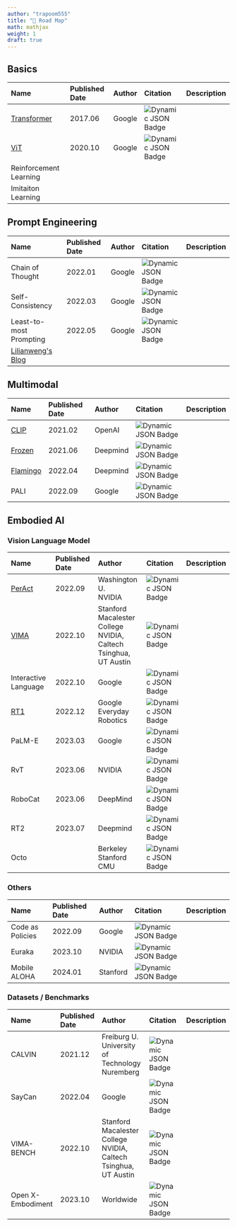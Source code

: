 ```yaml
---
author: "trapoom555"
title: "📌 Road Map"
math: mathjax
weight: 1
draft: true
---
```


## Basics

| Name | Published Date | Author | Citation | Description |
| :--- | :--- | :--- | :--- | :--- |
| [Transformer](https://trapoom555.github.io/trapoom555-blog/posts/transformer/) | 2017.06 | Google |  ![Dynamic JSON Badge](https://img.shields.io/badge/dynamic/json?url=https%3A%2F%2Fapi.semanticscholar.org%2Fgraph%2Fv1%2Fpaper%2F204e3073870fae3d05bcbc2f6a8e263d9b72e776%3Ffields%3DcitationCount&query=%24.citationCount&label=citation) | |
| [ViT](https://trapoom555.github.io/trapoom555-blog/posts/vit/) | 2020.10 | Google | ![Dynamic JSON Badge](https://img.shields.io/badge/dynamic/json?url=https%3A%2F%2Fapi.semanticscholar.org%2Fgraph%2Fv1%2Fpaper%2F268d347e8a55b5eb82fb5e7d2f800e33c75ab18a%3Ffields%3DcitationCount&query=%24.citationCount&label=citation) | |
| Reinforcement Learning | | | | |
| Imitaiton Learning | | | | |

## Prompt Engineering

| Name | Published Date | Author | Citation | Description |
| :--- | :--- | :--- | :--- | :--- |
| Chain of Thought | 2022.01 | Google | ![Dynamic JSON Badge](https://img.shields.io/badge/dynamic/json?url=https%3A%2F%2Fapi.semanticscholar.org%2Fgraph%2Fv1%2Fpaper%2F1b6e810ce0afd0dd093f789d2b2742d047e316d5%3Ffields%3DcitationCount&query=%24.citationCount&label=citation) | |
| Self-Consistency | 2022.03 | Google | ![Dynamic JSON Badge](https://img.shields.io/badge/dynamic/json?url=https%3A%2F%2Fapi.semanticscholar.org%2Fgraph%2Fv1%2Fpaper%2F5f19ae1135a9500940978104ec15a5b8751bc7d2%3Ffields%3DcitationCount&query=%24.citationCount&label=citation) | |
| Least-to-most Prompting | 2022.05 | Google | ![Dynamic JSON Badge](https://img.shields.io/badge/dynamic/json?url=https%3A%2F%2Fapi.semanticscholar.org%2Fgraph%2Fv1%2Fpaper%2F5437e8adab596d7294124c0e798708e050e25321%3Ffields%3DcitationCount&query=%24.citationCount&label=citation) | |
| [Lilianweng's Blog](https://lilianweng.github.io/posts/2023-03-15-prompt-engineering/) | | | | |

## Multimodal

| Name | Published Date | Author | Citation | Description |
| :--- | :--- | :--- | :--- | :--- |
| [CLIP](https://trapoom555.github.io/trapoom555-blog/posts/clip/) | 2021.02 | OpenAI | ![Dynamic JSON Badge](https://img.shields.io/badge/dynamic/json?url=https%3A%2F%2Fapi.semanticscholar.org%2Fgraph%2Fv1%2Fpaper%2F6f870f7f02a8c59c3e23f407f3ef00dd1dcf8fc4%3Ffields%3DcitationCount&query=%24.citationCount&label=citation) | |
| [Frozen](https://trapoom555.github.io/trapoom555-blog/posts/frozen/) | 2021.06 | Deepmind | ![Dynamic JSON Badge](https://img.shields.io/badge/dynamic/json?url=https%3A%2F%2Fapi.semanticscholar.org%2Fgraph%2Fv1%2Fpaper%2F01b5412f3d17e90e09226d7c40ad4d4468a1414d%3Ffields%3DcitationCount&query=%24.citationCount&label=citation) | |
| [Flamingo](https://trapoom555.github.io/trapoom555-blog/posts/flamingo/) | 2022.04 | Deepmind | ![Dynamic JSON Badge](https://img.shields.io/badge/dynamic/json?url=https%3A%2F%2Fapi.semanticscholar.org%2Fgraph%2Fv1%2Fpaper%2F26218bdcc3945c7edae7aa2adbfba4cd820a2df3%3Ffields%3DcitationCount&query=%24.citationCount&label=citation) | |
| PALI | 2022.09 | Google | ![Dynamic JSON Badge](https://img.shields.io/badge/dynamic/json?url=https%3A%2F%2Fapi.semanticscholar.org%2Fgraph%2Fv1%2Fpaper%2F28630034bb29760df01ab033b743e30b37f336ae%3Ffields%3DcitationCount&query=%24.citationCount&label=citation) | |

## Embodied AI
### Vision Language Model

| Name | Published Date | Author | Citation | Description |
| :--- | :--- | :--- | :--- | :--- |
| [PerAct](https://trapoom555.github.io/trapoom555-blog/posts/peract/) | 2022.09 | Washington U. <br>NVIDIA | ![Dynamic JSON Badge](https://img.shields.io/badge/dynamic/json?url=https%3A%2F%2Fapi.semanticscholar.org%2Fgraph%2Fv1%2Fpaper%2F60c8d0619481eaafdd1189af610d0e636271fed5%3Ffields%3DcitationCount&query=%24.citationCount&label=citation) | |
| [VIMA](https://trapoom555.github.io/trapoom555-blog/posts/vima/) | 2022.10 | Stanford <br> Macalester College<br> NVIDIA, Caltech <br> Tsinghua, UT Austin | ![Dynamic JSON Badge](https://img.shields.io/badge/dynamic/json?url=https%3A%2F%2Fapi.semanticscholar.org%2Fgraph%2Fv1%2Fpaper%2F25425e299101b13ec2872417a14f961f4f8aa18e%3Ffields%3DcitationCount&query=%24.citationCount&label=citation) | |
| Interactive Language | 2022.10 | Google | ![Dynamic JSON Badge](https://img.shields.io/badge/dynamic/json?url=https%3A%2F%2Fapi.semanticscholar.org%2Fgraph%2Fv1%2Fpaper%2F0e34addae55a571d7efd3a5e2543e86dd7d41a83%3Ffields%3DcitationCount&query=%24.citationCount&label=citation) | |
| [RT1](https://trapoom555.github.io/trapoom555-blog/posts/rt1/) | 2022.12 | Google <br> Everyday Robotics | ![Dynamic JSON Badge](https://img.shields.io/badge/dynamic/json?url=https%3A%2F%2Fapi.semanticscholar.org%2Fgraph%2Fv1%2Fpaper%2Ffd1cf28a2b8caf2fe29af5e7fa9191cecfedf84d%3Ffields%3DcitationCount&query=%24.citationCount&label=citation) | |
| PaLM-E | 2023.03 | Google | ![Dynamic JSON Badge](https://img.shields.io/badge/dynamic/json?url=https%3A%2F%2Fapi.semanticscholar.org%2Fgraph%2Fv1%2Fpaper%2F38fe8f324d2162e63a967a9ac6648974fc4c66f3%3Ffields%3DcitationCount&query=%24.citationCount&label=citation) | |
| RvT | 2023.06 | NVIDIA | ![Dynamic JSON Badge](https://img.shields.io/badge/dynamic/json?url=https%3A%2F%2Fapi.semanticscholar.org%2Fgraph%2Fv1%2Fpaper%2Fa118acfe34381d4508c2e084f9247c9f7bfc6f48%3Ffields%3DcitationCount&query=%24.citationCount&label=citation) | |
| RoboCat | 2023.06 | DeepMind | ![Dynamic JSON Badge](https://img.shields.io/badge/dynamic/json?url=https%3A%2F%2Fapi.semanticscholar.org%2Fgraph%2Fv1%2Fpaper%2F2562fe379554d201aad312f786903f4c60b68acf%3Ffields%3DcitationCount&query=%24.citationCount&label=citation) | |
| RT2 | 2023.07 | Deepmind | ![Dynamic JSON Badge](https://img.shields.io/badge/dynamic/json?url=https%3A%2F%2Fapi.semanticscholar.org%2Fgraph%2Fv1%2Fpaper%2F38939304bb760473141c2aca0305e44fbe04e6e8%3Ffields%3DcitationCount&query=%24.citationCount&label=citation) | |
| Octo | | Berkeley <br> Stanford <br> CMU | ![Dynamic JSON Badge](https://img.shields.io/badge/dynamic/json?url=https%3A%2F%2Fapi.semanticscholar.org%2Fgraph%2Fv1%2Fpaper%2F1d2753d74025e7a71594506623be81f18b073adb%3Ffields%3DcitationCount&query=%24.citationCount&label=citation) | |

### Others

| Name | Published Date | Author | Citation | Description |
| :--- | :--- | :--- | :--- | :--- |
|Code as Policies | 2022.09 | Google | ![Dynamic JSON Badge](https://img.shields.io/badge/dynamic/json?url=https%3A%2F%2Fapi.semanticscholar.org%2Fgraph%2Fv1%2Fpaper%2F41531594d7e0f3b2e138ae43e0a0f6e24a9b014c%3Ffields%3DcitationCount&query=%24.citationCount&label=citation) |
| Euraka | 2023.10 | NVIDIA | ![Dynamic JSON Badge](https://img.shields.io/badge/dynamic/json?url=https%3A%2F%2Fapi.semanticscholar.org%2Fgraph%2Fv1%2Fpaper%2F6ca16c1c2c60ceda87242c8f8e522d12cc4a13bc%3Ffields%3DcitationCount&query=%24.citationCount&label=citation) | |
| Mobile ALOHA | 2024.01 | Stanford | ![Dynamic JSON Badge](https://img.shields.io/badge/dynamic/json?url=https%3A%2F%2Fapi.semanticscholar.org%2Fgraph%2Fv1%2Fpaper%2Ffc3819a50705fc3cf90ab92f2a206b858fef3b19%3Ffields%3DcitationCount&query=%24.citationCount&label=citation) | |

### Datasets / Benchmarks
| Name | Published Date | Author | Citation | Description |
| :--- | :--- | :--- | :--- | :--- |
| CALVIN | 2021.12 | Freiburg U. <br> University of Technology Nuremberg | ![Dynamic JSON Badge](https://img.shields.io/badge/dynamic/json?url=https%3A%2F%2Fapi.semanticscholar.org%2Fgraph%2Fv1%2Fpaper%2Ff69f95835deec7748a688675721b6d581b60d42b%3Ffields%3DcitationCount&query=%24.citationCount&label=citation) | |
| SayCan | 2022.04 | Google | ![Dynamic JSON Badge](https://img.shields.io/badge/dynamic/json?url=https%3A%2F%2Fapi.semanticscholar.org%2Fgraph%2Fv1%2Fpaper%2Fcb5e3f085caefd1f3d5e08637ab55d39e61234fc%3Ffields%3DcitationCount&query=%24.citationCount&label=citation) | |
| VIMA-BENCH | 2022.10 | Stanford <br> Macalester College<br> NVIDIA, Caltech <br> Tsinghua, UT Austin | ![Dynamic JSON Badge](https://img.shields.io/badge/dynamic/json?url=https%3A%2F%2Fapi.semanticscholar.org%2Fgraph%2Fv1%2Fpaper%2F25425e299101b13ec2872417a14f961f4f8aa18e%3Ffields%3DcitationCount&query=%24.citationCount&label=citation) | |
| Open X-Embodiment | 2023.10 | Worldwide | ![Dynamic JSON Badge](https://img.shields.io/badge/dynamic/json?url=https%3A%2F%2Fapi.semanticscholar.org%2Fgraph%2Fv1%2Fpaper%2Fef7d31137ef06c5be8c2824ecc5af6ce3358cc8f%3Ffields%3DcitationCount&query=%24.citationCount&label=citation) | |
